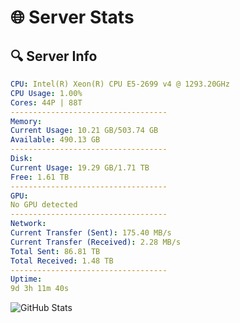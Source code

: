 # 🌐 Server Stats
## 🔍 Server Info
```yaml
CPU: Intel(R) Xeon(R) CPU E5-2699 v4 @ 1293.20GHz
CPU Usage: 1.00%
Cores: 44P | 88T
-----------------------------------
Memory:
Current Usage: 10.21 GB/503.74 GB
Available: 490.13 GB
-----------------------------------
Disk:
Current Usage: 19.29 GB/1.71 TB
Free: 1.61 TB
-----------------------------------
GPU:
No GPU detected
-----------------------------------
Network:
Current Transfer (Sent): 175.40 MB/s
Current Transfer (Received): 2.28 MB/s
Total Sent: 86.81 TB
Total Received: 1.48 TB
-----------------------------------
Uptime:
9d 3h 11m 40s
```
![GitHub Stats](https://img.shields.io/badge/Updated-2025-02-17_01:54:58-blue)